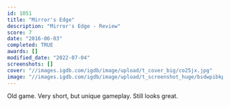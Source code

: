 ```yaml
---
id: 1051
title: "Mirror's Edge"
description: "Mirror's Edge - Review"
score: 7
date: "2016-06-03"
completed: TRUE
awards: []
modified_date: "2022-07-04"
screenshots: []
cover: "//images.igdb.com/igdb/image/upload/t_cover_big/co25jx.jpg"
image: "//images.igdb.com/igdb/image/upload/t_screenshot_huge/bsdwpibkpavvr8lwgobj.jpg"
---
```

Old game. Very short, but unique gameplay. Still looks great.